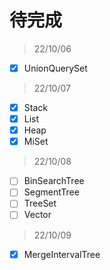 # 待完成

> 22/10/06

- [x] UnionQuerySet

> 22/10/07

- [x] Stack
- [x] List
- [x] Heap
- [x] MiSet

> 22/10/08

- [ ] BinSearchTree
- [ ] SegmentTree
- [ ] TreeSet
- [ ] Vector

> 22/10/09

- [x] MergeIntervalTree
